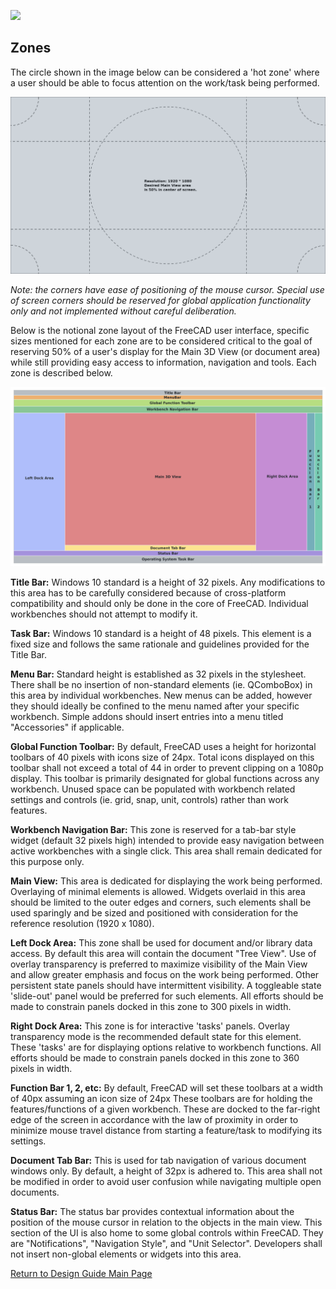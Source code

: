 ![](https://wiki.freecad.org/images/0/06/Freecad.svg)

## Zones

The circle shown in the image below can be considered a 'hot zone' where a user should be able to focus attention on the work/task being performed.

![](images/focus.svg)

*Note: the corners have ease of positioning of the mouse cursor. Special use of screen corners should be reserved for global application functionality only and not implemented without careful deliberation.*

Below is the notional zone layout of the FreeCAD user interface, specific sizes mentioned for each zone are to be considered critical to the goal of reserving 50% of a user's display for the Main 3D View (or document area) while still providing easy access to information, navigation and tools. Each zone is described below.

![](images/zones.svg)

**Title Bar:** Windows 10 standard is a height of 32 pixels. Any modifications to this area has to be carefully considered because of cross-platform compatibility and should only be done in the core of FreeCAD. Individual workbenches should not attempt to modify it.

**Task Bar:** Windows 10 standard is a height of 48 pixels. This element is a fixed size and follows the same rationale and guidelines provided for the Title Bar.

**Menu Bar:** Standard height is established as 32 pixels in the stylesheet. There shall be no insertion of non-standard elements (ie. QComboBox) in this area by individual workbenches. New menus can be added, however they should ideally be confined to the menu named after your specific workbench. Simple addons should insert entries into a menu titled "Accessories" if applicable.

**Global Function Toolbar:** By default, FreeCAD uses a height for horizontal toolbars of 40 pixels with icons size of 24px. Total icons displayed on this toolbar shall not exceed a total of 44 in order to prevent clipping on a 1080p display. This toolbar is primarily designated for global functions across any workbench. Unused space can be populated with workbench related settings and controls (ie. grid, snap, unit, controls) rather than work features.

**Workbench Navigation Bar:** This zone is reserved for a tab-bar style widget (default 32 pixels high) intended to provide easy navigation between active workbenches with a single click. This area shall remain dedicated for this purpose only.

**Main View:** This area is dedicated for displaying the work being performed. Overlaying of minimal elements is allowed. Widgets overlaid in this area should be limited to the outer edges and corners, such elements shall be used sparingly and be sized and positioned with consideration for the reference resolution (1920 x 1080).

**Left Dock Area:** This zone shall be used for document and/or library data access. By default this area will contain the document "Tree View". Use of overlay transparency is preferred to maximize visibility of the Main View and allow greater emphasis and focus on the work being performed. Other persistent state panels should have intermittent visibility. A toggleable state 'slide-out' panel would be preferred for such elements. All efforts should be made to constrain panels docked in this zone to 300 pixels in width.

**Right Dock Area:** This zone is for interactive 'tasks' panels. Overlay transparency mode is the recommended default state for this element. These 'tasks' are for displaying options relative to workbench functions. All efforts should be made to constrain panels docked in this zone to 360 pixels in width.

**Function Bar 1, 2, etc:** By default, FreeCAD will set these toolbars at a width of 40px assuming an icon size of 24px These toolbars are for holding the features/functions of a given workbench. These are docked to the far-right edge of the screen in accordance with the law of proximity in order to minimize mouse travel distance from starting a feature/task to modifying its settings.

**Document Tab Bar:** This is used for tab navigation of various document windows only. By default, a height of 32px is adhered to. This area shall not be modified in order to avoid user confusion while navigating multiple open documents.

**Status Bar:** The status bar provides contextual information about the position of the mouse cursor in relation to the objects in the main view. This section of the UI is also home to some global controls within FreeCAD. They are "Notifications", "Navigation Style", and "Unit Selector". Developers shall not insert non-global elements or widgets into this area.

[Return to Design Guide Main Page](index.md)
